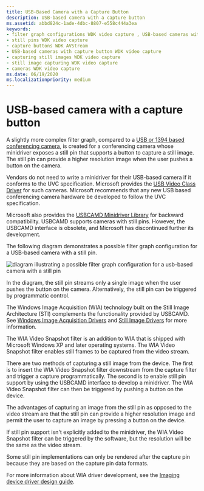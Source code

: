 ```yaml
---
title: USB-Based Camera with a Capture Button
description: USB-based camera with a capture button
ms.assetid: abbd824c-1ade-4dbc-8807-e558c444a3ea
keywords:
- filter graph configurations WDK video capture , USB-based cameras with capture button
- still pins WDK video capture
- capture buttons WDK AVStream
- USB-based cameras with capture button WDK video capture
- capturing still images WDK video capture
- still image capturing WDK video capture
- cameras WDK video capture
ms.date: 06/19/2020
ms.localizationpriority: medium
---
```


# USB-based camera with a capture button

A slightly more complex filter graph, compared to a [USB or 1394 based conferencing camera](usb-or-1394-based-conferencing-camera.md), is created for a conferencing camera whose minidriver exposes a still pin that supports a button to capture a still image. The still pin can provide a higher resolution image when the user pushes a button on the camera.

Vendors do not need to write a minidriver for their USB-based camera if it conforms to the UVC specification. Microsoft provides the [USB Video Class Driver](usb-video-class-driver.md) for such cameras. Microsoft recommends that any new USB based conferencing camera hardware be developed to follow the UVC specification.

Microsoft also provides the [USBCAMD Minidriver Library](usbcamd-minidriver-library.md) for backward compatibility. USBCAMD supports cameras with still pins. However, the USBCAMD interface is obsolete, and Microsoft has discontinued further its development.

The following diagram demonstrates a possible filter graph configuration for a USB-based camera with a still pin.

![diagram illustrating a possible filter graph configuration for a usb-based camera with a still pin](images/usb-camera-still.gif)

In the diagram, the still pin streams only a single image when the user pushes the button on the camera. Alternatively, the still pin can be triggered by programmatic control.

The Windows Image Acquisition (WIA) technology built on the Still Image Architecture (STI) complements the functionality provided by USBCAMD. See [Windows Image Acquisition Drivers](../image/windows-image-acquisition-drivers.md) and [Still Image Drivers](../image/still-image-drivers.md) for more information.

The WIA Video Snapshot filter is an addition to WIA that is shipped with Microsoft Windows XP and later operating systems. The WIA Video Snapshot filter enables still frames to be captured from the video stream.

There are two methods of capturing a still image from the device. The first is to insert the WIA Video Snapshot filter downstream from the capture filter and trigger a capture programmatically. The second is to enable still pin support by using the USBCAMD interface to develop a minidriver. The WIA Video Snapshot filter can then be triggered by pushing a button on the device.

The advantages of capturing an image from the still pin as opposed to the video stream are that the still pin can provide a higher resolution image and permit the user to capture an image by pressing a button on the device.

If still pin support isn't explicitly added to the minidriver, the WIA Video Snapshot filter can be triggered by the software, but the resolution will be the same as the video stream.

Some still pin implementations can only be rendered after the capture pin because they are based on the capture pin data formats.

For more information about WIA driver development, see the [Imaging device driver design guide](../image/index.md).